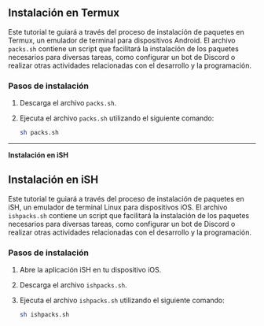 ## Instalación en Termux

Este tutorial te guiará a través del proceso de instalación de paquetes en Termux, un emulador de terminal para dispositivos Android. El archivo `packs.sh` contiene un script que facilitará la instalación de los paquetes necesarios para diversas tareas, como configurar un bot de Discord o realizar otras actividades relacionadas con el desarrollo y la programación.

### Pasos de instalación

1. Descarga el archivo `packs.sh`.

2. Ejecuta el archivo `packs.sh` utilizando el siguiente comando:

   ```bash
   sh packs.sh

---

**Instalación en iSH**


## Instalación en iSH

Este tutorial te guiará a través del proceso de instalación de paquetes en iSH, un emulador de terminal Linux para dispositivos iOS. El archivo `ishpacks.sh` contiene un script que facilitará la instalación de los paquetes necesarios para diversas tareas, como configurar un bot de Discord o realizar otras actividades relacionadas con el desarrollo y la programación.

### Pasos de instalación

1. Abre la aplicación iSH en tu dispositivo iOS.

2. Descarga el archivo `ishpacks.sh`.

3. Ejecuta el archivo `ishpacks.sh` utilizando el siguiente comando:

   ```bash
   sh ishpacks.sh
